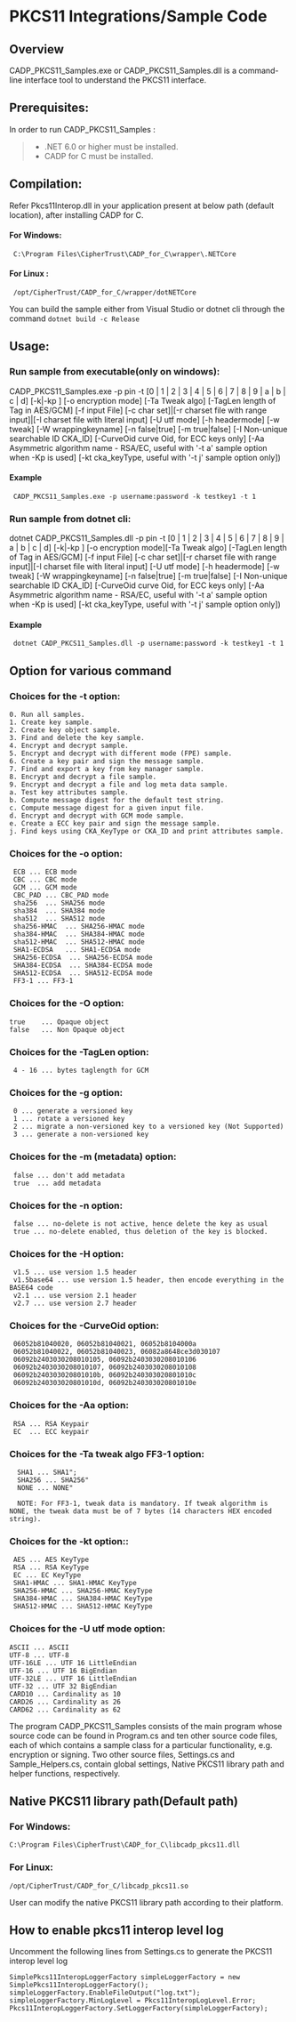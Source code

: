
# PKCS11 Integrations/Sample Code

## Overview
CADP_PKCS11_Samples.exe or CADP_PKCS11_Samples.dll is a command-line interface tool to understand the PKCS11 interface.

## Prerequisites: 
In order to run CADP_PKCS11_Samples :
> - .NET 6.0 or higher must be installed.<br>
> - CADP for C must be installed.


## Compilation:
Refer Pkcs11Interop.dll in your application present at below path (default location), after installing CADP for C.
#### For Windows: 
     C:\Program Files\CipherTrust\CADP_for_C\wrapper\.NETCore
#### For Linux : 
     /opt/CipherTrust/CADP_for_C/wrapper/dotNETCore
You can build the sample either from Visual Studio or dotnet cli through the command `dotnet build -c Release`
 

## Usage: 
### Run sample from executable(only on windows):
CADP_PKCS11_Samples.exe -p pin -t [0 | 1 | 2 | 3 | 4 | 5 | 6 | 7 | 8 | 9 | a | b | c | d] [-k|-kp <keyname>] [-o encryption mode] [-Ta Tweak algo] [-TagLen length of Tag in AES/GCM] [-f input File]
[-c char set]|[-r charset file with range input]|[-l charset file with literal input] [-U utf mode] [-h headermode] [-w tweak] [-W wrappingkeyname] [-n false|true] [-m true|false] [-I Non-unique searchable ID CKA_ID]
[-CurveOid curve Oid, for ECC keys only] [-Aa Asymmetric algorithm name - RSA/EC, useful with '-t a' sample option when -Kp is used] [-kt cka_keyType, useful with '-t j' sample option only])

#### Example
     CADP_PKCS11_Samples.exe -p username:password -k testkey1 -t 1



### Run sample from dotnet cli:
dotnet CADP_PKCS11_Samples.dll -p pin -t [0 | 1 | 2 | 3 | 4 | 5 | 6 | 7 | 8 | 9 | a | b | c | d] [-k|-kp <keyname>] [-o encryption mode][-Ta Tweak algo] [-TagLen length of Tag in AES/GCM] [-f input File]
[-c char set]|[-r charset file with range input]|[-l charset file with literal input] [-U utf mode] [-h headermode] [-w tweak] [-W wrappingkeyname] [-n false|true] [-m true|false] [-I Non-unique searchable ID CKA_ID]
[-CurveOid curve Oid, for ECC keys only] [-Aa Asymmetric algorithm name - RSA/EC, useful with '-t a' sample option when -Kp is used] [-kt cka_keyType, useful with '-t j' sample option only])

#### Example
     dotnet CADP_PKCS11_Samples.dll -p username:password -k testkey1 -t 1

## Option for various command
### Choices for the -t option:
    0. Run all samples.
    1. Create key sample.                                                               		
    2. Create key object sample.
    3. Find and delete the key sample.
    4. Encrypt and decrypt sample.
    5. Encrypt and decrypt with different mode (FPE) sample.
    6. Create a key pair and sign the message sample.
    7. Find and export a key from key manager sample.
    8. Encrypt and decrypt a file sample.
    9. Encrypt and decrypt a file and log meta data sample.
    a. Test key attributes sample.                            
    b. Compute message digest for the default test string.
    c. Compute message digest for a given input file.
    d. Encrypt and decrypt with GCM mode sample.
    e. Create a ECC key pair and sign the message sample.
    j. Find keys using CKA_KeyType or CKA_ID and print attributes sample.
### Choices for the -o option:
     ECB ... ECB mode
     CBC ... CBC mode
     GCM ... GCM mode
     CBC_PAD ... CBC_PAD mode
     sha256  ... SHA256 mode
     sha384  ... SHA384 mode
     sha512  ... SHA512 mode
     sha256-HMAC  ... SHA256-HMAC mode
     sha384-HMAC  ... SHA384-HMAC mode
     sha512-HMAC  ... SHA512-HMAC mode
     SHA1-ECDSA   ... SHA1-ECDSA mode
     SHA256-ECDSA  ... SHA256-ECDSA mode
     SHA384-ECDSA  ... SHA384-ECDSA mode
     SHA512-ECDSA  ... SHA512-ECDSA mode
     FF3-1 ... FF3-1
### Choices for the -O option:
    true    ... Opaque object
    false   ... Non Opaque object
### Choices for the -TagLen option:
     4 - 16 ... bytes taglength for GCM
### Choices for the -g option:
     0 ... generate a versioned key
     1 ... rotate a versioned key
     2 ... migrate a non-versioned key to a versioned key (Not Supported)
     3 ... generate a non-versioned key
### Choices for the -m (metadata) option:
     false ... don't add metadata
     true  ... add metadata
### Choices for the -n option:
     false ... no-delete is not active, hence delete the key as usual
     true ... no-delete enabled, thus deletion of the key is blocked.
### Choices for the -H option:
     v1.5 ... use version 1.5 header
     v1.5base64 ... use version 1.5 header, then encode everything in the BASE64 code
     v2.1 ... use version 2.1 header
     v2.7 ... use version 2.7 header
### Choices for the -CurveOid option:
     06052b81040020, 06052b81040021, 06052b8104000a
     06052b81040022, 06052b81040023, 06082a8648ce3d030107
     06092b2403030208010105, 06092b2403030208010106
     06092b2403030208010107, 06092b2403030208010108
     06092b240303020801010b, 06092b240303020801010c
     06092b240303020801010d, 06092b240303020801010e
### Choices for the -Aa option:
     RSA ... RSA Keypair
     EC  ... ECC keypair
     
### Choices for the -Ta tweak algo FF3-1 option:
      SHA1 ... SHA1";
      SHA256 ... SHA256"
      NONE ... NONE"
        
      NOTE: For FF3-1, tweak data is mandatory. If tweak algorithm is NONE, the tweak data must be of 7 bytes (14 characters HEX encoded string).

### Choices for the -kt option::
     AES ... AES KeyType
     RSA ... RSA KeyType
     EC ... EC KeyType
     SHA1-HMAC ... SHA1-HMAC KeyType
     SHA256-HMAC ... SHA256-HMAC KeyType
     SHA384-HMAC ... SHA384-HMAC KeyType
     SHA512-HMAC ... SHA512-HMAC KeyType
    

### Choices for the -U utf mode option:
    ASCII ... ASCII
    UTF-8 ... UTF-8
    UTF-16LE ... UTF 16 LittleEndian
    UTF-16 ... UTF 16 BigEndian
    UTF-32LE ... UTF 16 LittleEndian
    UTF-32 ... UTF 32 BigEndian
    CARD10 ... Cardinality as 10
    CARD26 ... Cardinality as 26
    CARD62 ... Cardinality as 62

The program CADP_PKCS11_Samples consists of the main program whose source code can be found in Program.cs and ten other source code files, 
each of which contains a sample class for a particular functionality, e.g. encryption or signing. 
Two other source files, Settings.cs and Sample_Helpers.cs, contain global settings, Native PKCS11 library path and helper functions, respectively.
## Native PKCS11 library path(Default path)
### For Windows:
    C:\Program Files\CipherTrust\CADP_for_C\libcadp_pkcs11.dll
### For Linux:
    /opt/CipherTrust/CADP_for_C/libcadp_pkcs11.so
    
User can modify the native PKCS11 library path according to their platform. 

## How to enable pkcs11 interop level log    
Uncomment the following lines from Settings.cs to generate the PKCS11 interop level log
```
SimplePkcs11InteropLoggerFactory simpleLoggerFactory = new SimplePkcs11InteropLoggerFactory();
simpleLoggerFactory.EnableFileOutput("log.txt");
simpleLoggerFactory.MinLogLevel = Pkcs11InteropLogLevel.Error;
Pkcs11InteropLoggerFactory.SetLoggerFactory(simpleLoggerFactory);
```
 
